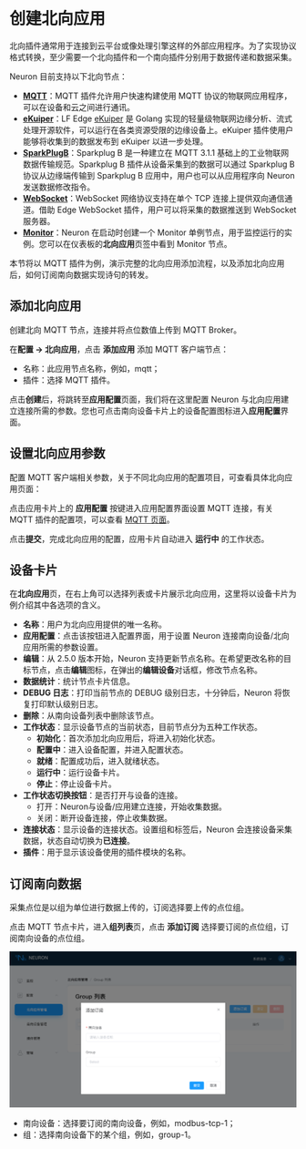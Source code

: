 # 创建北向应用

北向插件通常用于连接到云平台或像处理引擎这样的外部应用程序。为了实现协议格式转换，至少需要一个北向插件和一个南向插件分别用于数据传递和数据采集。

Neuron 目前支持以下北向节点：

- **[MQTT](./mqtt/overview.md)**：MQTT 插件允许用户快速构建使用 MQTT 协议的物联网应用程序，可以在设备和云之间进行通讯。
- [**eKuiper**](./ekuiper/overview.md)：LF Edge [eKuiper](https://ekuiper.org/) 是 Golang 实现的轻量级物联网边缘分析、流式处理开源软件，可以运行在各类资源受限的边缘设备上。eKuiper 插件使用户能够将收集到的数据发布到 eKuiper 以进一步处理。
- **[SparkPlugB](./sparkplugb/overview.md)**：Sparkplug B 是一种建立在 MQTT 3.1.1 基础上的工业物联网数据传输规范。Sparkplug B 插件从设备采集到的数据可以通过 Sparkplug B 协议从边缘端传输到 Sparkplug B 应用中，用户也可以从应用程序向 Neuron 发送数据修改指令。
- **[WebSocket](./websocket/websocket.md)**：WebSocket 网络协议支持在单个 TCP 连接上提供双向通信通道。借助 Edge WebSocket 插件，用户可以将采集的数据推送到 WebSocket 服务器。
- **[Monitor](./monitor/overview.md)**：Neuron 在启动时创建一个 Monitor 单例节点，用于监控运行的实例。您可以在仪表板的**北向应用**页签中看到 Monitor 节点。

本节将以 MQTT 插件为例，演示完整的北向应用添加流程，以及添加北向应用后，如何订阅南向数据实现诗句的转发。

## 添加北向应用

创建北向 MQTT 节点，连接并将点位数值上传到 MQTT Broker。

在**配置 -> 北向应用**，点击 **添加应用** 添加 MQTT 客户端节点：

* 名称：此应用节点名称，例如，mqtt；
* 插件：选择 MQTT 插件。

点击**创建**后，将跳转至**应用配置**页面，我们将在这里配置 Neuron 与北向应用建立连接所需的参数。您也可点击南向设备卡片上的设备配置图标进入**应用配置**界面。

## 设置北向应用参数

配置 MQTT 客户端相关参数，关于不同北向应用的配置项目，可查看具体北向应用页面：

点击应用卡片上的 **应用配置** 按键进入应用配置界面设置 MQTT 连接，有关 MQTT 插件的配置项，可以查看 [MQTT 页面](./mqtt/overview.md)。

点击**提交**，完成北向应用的配置，应用卡片自动进入 **运行中** 的工作状态。

## 设备卡片

在**北向应用**页，在右上角可以选择列表或卡片展示北向应用，这里将以设备卡片为例介绍其中各选项的含义。

* **名称**：用户为北向应用提供的唯一名称。
* **应用配置**：点击该按钮进入配置界面，用于设置 Neuron 连接南向设备/北向应用所需的参数设置。
* **编辑**：从 2.5.0 版本开始，Neuron 支持更新节点名称。在希望更改名称的目标节点，点击**编辑**图标，在弹出的**编辑设备**对话框，修改节点名称。
* **数据统计**：统计节点卡片信息。
* **DEBUG 日志**：打印当前节点的 DEBUG 级别日志，十分钟后，Neuron 将恢复打印默认级别日志。
* **删除**：从南向设备列表中删除该节点。
* **工作状态**：显示设备节点的当前状态，目前节点分为五种工作状态。
  * **初始化**：首次添加北向应用后，将进入初始化状态。
  * **配置中**：进入设备配置，并进入配置状态。
  * **就绪**：配置成功后，进入就绪状态。
  * **运行中**：运行设备卡片。
  * **停止**：停止设备卡片。
* **工作状态切换按钮**：是否打开与设备的连接。
  * 打开：Neuron与设备/应用建立连接，开始收集数据。
  * 关闭：断开设备连接，停止收集数据。
* **连接状态**：显示设备的连接状态。设置组和标签后，Neuron 会连接设备采集数据，状态自动切换为**已连接**。
* **插件**：用于显示该设备使用的插件模块的名称。

## 订阅南向数据

采集点位是以组为单位进行数据上传的，订阅选择要上传的点位组。

点击 MQTT 节点卡片，进入**组列表**页，点击 **添加订阅** 选择要订阅的点位组，订阅南向设备的点位组。

![subscriptions-add](./assets/subscription-add.png)

* 南向设备：选择要订阅的南向设备，例如，modbus-tcp-1；
* 组：选择南向设备下的某个组，例如，group-1。
